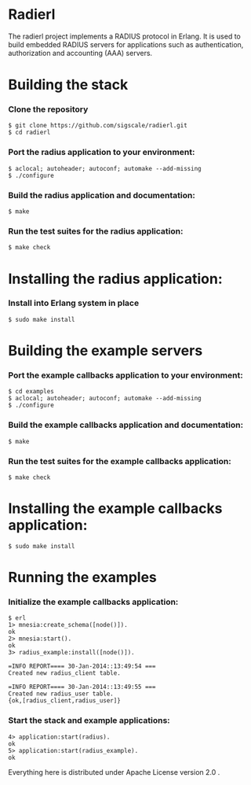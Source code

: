 # Radierl

The radierl project implements a RADIUS protocol in Erlang. It is used
to build embedded RADIUS servers for applications such as authentication,
authorization and accounting (AAA) servers.

# Building the stack

### Clone the repository
	$ git clone https://github.com/sigscale/radierl.git
	$ cd radierl

### Port the radius application to your environment:
	$ aclocal; autoheader; autoconf; automake --add-missing
	$ ./configure

### Build the radius application and documentation:
	$ make

### Run the test suites for the radius application:
	$ make check

# Installing the radius application:

### Install into Erlang system in place
	$ sudo make install

# Building the example servers

### Port the example callbacks application to your environment:
	$ cd examples
	$ aclocal; autoheader; autoconf; automake --add-missing
	$ ./configure

### Build the example callbacks application and documentation:
	$ make

### Run the test suites for the example callbacks application:
	$ make check

# Installing the example callbacks application:
	$ sudo make install

# Running the examples

### Initialize the example callbacks application:
	$ erl
	1> mnesia:create_schema([node()]).
	ok
	2> mnesia:start().
	ok
	3> radius_example:install([node()]).
	
	=INFO REPORT==== 30-Jan-2014::13:49:54 ===
	Created new radius_client table.
	
	=INFO REPORT==== 30-Jan-2014::13:49:55 ===
	Created new radius_user table.
	{ok,[radius_client,radius_user]}

### Start the stack and example applications:
	4> application:start(radius).
	ok
	5> application:start(radius_example).
	ok

Everything here is distributed under Apache License version 2.0 .

